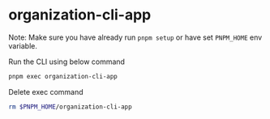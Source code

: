# organization-cli-app

Note: Make sure you have already run `pnpm setup` or have set `PNPM_HOME` env variable.

Run the CLI using below command
```sh
pnpm exec organization-cli-app
```

Delete exec command
```sh
rm $PNPM_HOME/organization-cli-app
```